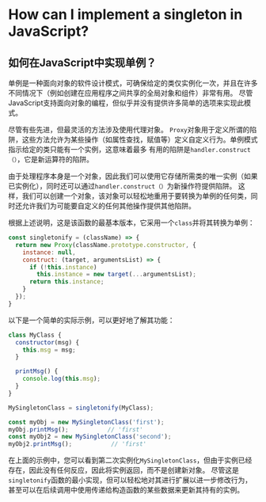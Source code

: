 # How can I implement a singleton in JavaScript?

## 如何在JavaScript中实现单例？

单例是一种面向对象的软件设计模式，可确保给定的类仅实例化一次，并且在许多不同情况下（例如创建在应用程序之间共享的全局对象和组件）非常有用。 尽管JavaScript支持面向对象的编程，但似乎并没有提供许多简单的选项来实现此模式。

尽管有些先进，但最灵活的方法涉及使用代理对象。 `Proxy`对象用于定义所谓的陷阱，这些方法允许为某些操作（如属性查找，赋值等）定义自定义行为。单例模式指示给定的类只能有一个实例，这意味着最多 有用的陷阱是`handler.construct（）`，它是新运算符的陷阱。

由于处理程序本身是一个对象，因此我们可以使用它存储所需类的唯一实例（如果已实例化），同时还可以通过`handler.construct（）`为新操作符提供陷阱。 这样，我们可以创建一个对象，该对象可以轻松地重用于要转换为单例的任何类，同时还允许我们为可能要自定义的任何其他操作提供其他陷阱。

根据上述说明，这是该函数的最基本版本，它采用一个`class`并将其转换为单例：

```js
const singletonify = (className) => {
  return new Proxy(className.prototype.constructor, {
    instance: null,
    construct: (target, argumentsList) => {
      if (!this.instance)
        this.instance = new target(...argumentsList);
      return this.instance;
    }
  });
}
```

以下是一个简单的实际示例，可以更好地了解其功能：

```js
class MyClass {
  constructor(msg) {
    this.msg = msg;
  }

  printMsg() {
    console.log(this.msg);
  }
}

MySingletonClass = singletonify(MyClass);

const myObj = new MySingletonClass('first');
myObj.printMsg();           // 'first'
const myObj2 = new MySingletonClass('second');
myObj2.printMsg();           // 'first'
```

在上面的示例中，您可以看到第二次实例化`MySingletonClass`，但由于实例已经存在，因此没有任何反应，因此将实例返回，而不是创建新对象。 尽管这是`singletonify`函数的最小实现，但可以轻松地对其进行扩展以进一步修改行为，甚至可以在后续调用中使用传递给构造函数的某些数据来更新其持有的实例。
